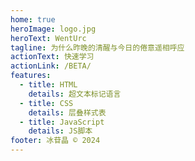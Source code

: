 ```yaml
---
home: true
heroImage: logo.jpg
heroText: WentUrc
tagline: 为什么昨晚的清醒与今日的倦意遥相呼应
actionText: 快速学习
actionLink: /BETA/
features:
  - title: HTML
    details: 超文本标记语言
  - title: CSS
    details: 层叠样式表
  - title: JavaScript
    details: JS脚本
footer: 冰苷晶 © 2024
---
```

